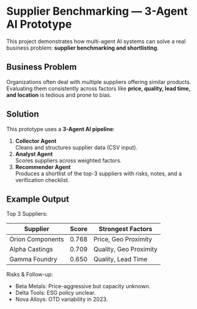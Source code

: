 # Supplier Benchmarking — 3-Agent AI Prototype

This project demonstrates how multi-agent AI systems can solve a real business problem:
**supplier benchmarking and shortlisting**.

## Business Problem
Organizations often deal with multiple suppliers offering similar products. Evaluating
them consistently across factors like **price, quality, lead time, and location**
is tedious and prone to bias.

## Solution
This prototype uses a **3-Agent AI pipeline**:

1. **Collector Agent**  
   Cleans and structures supplier data (CSV input).
2. **Analyst Agent**  
   Scores suppliers across weighted factors.
3. **Recommender Agent**  
   Produces a shortlist of the top-3 suppliers with risks, notes, and a verification checklist.

## Example Output
Top 3 Suppliers:

| Supplier            | Score | Strongest Factors      |
|---------------------|-------|------------------------|
| Orion Components    | 0.768 | Price, Geo Proximity   |
| Alpha Castings      | 0.709 | Quality, Geo Proximity |
| Gamma Foundry       | 0.650 | Quality, Lead Time     |

Risks & Follow-up:
- Beta Metals: Price-aggressive but capacity unknown.
- Delta Tools: ESG policy unclear.
- Nova Alloys: OTD variability in 2023.

